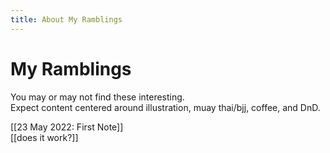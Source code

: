 ```yaml
---
title: About My Ramblings
---
```

# My Ramblings

You may or may not find these interesting.</br>
Expect content centered around illustration, muay thai/bjj, coffee, and DnD.

[[23 May 2022: First Note]]</br>
[[does it work?]]</br>
